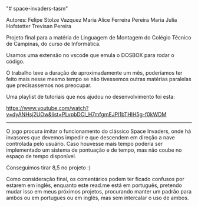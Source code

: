 "# space-invaders-tasm" 

Autores:
Felipe Stolze Vazquez
Maria Alice Ferreira Pereira
Maria Julia Hofstetter Trevisan Pereira

Projeto final para a matéria de Linguagem de Montagem do Colégio Técnico de Campinas, do curso de Informática.

Usamos uma extensão no vscode que emula o DOSBOX para rodar o código. 

O trabalho teve a duração de aproximadamente um mês, poderíamos ter feito mais nesse mesmo tempo se não tivessemos outras matérias paralelas que precisassemos nos preocupar.

Uma playlist de tutoriais que nos ajudou no desenvolvimento foi esta:

https://www.youtube.com/watch?v=dyANHsj2UOw&list=PLvpbDCl_H7mfgmEJPl1bTHlH5g-f0kWDM

------------------------------

O jogo procura imitar o funcionamento do clássico Space Invaders, onde há invasores que devemos impedir e que descendem em direção a nave controlada pelo usuário.
Caso houvesse mais tempo poderia ser implementado um sistema de pontuação e de tempo, mas não coube no espaço de tempo disponível.

Conseguimos tirar 8,5 no projeto :)

Como consideração final, os comentários podem ter ficado confusos por estarem em inglês, enquanto este read.me está em português, pretendo mudar isso em meus próximos projetos, procurando manter um padrão para ambos ou em portugues ou em inglês, mas sem intercalar o uso de ambos.
